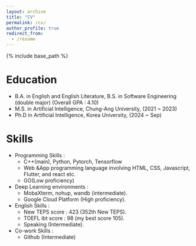 ```yaml
---
layout: archive
title: "CV"
permalink: /cv/
author_profile: true
redirect_from:
  - /resume
---
```


{% include base_path %}

Education
======
* B.A. in English and English Literature, B.S. in Software Engineering (double major) (Overall GPA : 4.10)
* M.S. in Artificial Intelligence, Chung-Ang University, (2021 ~ 2023)
* Ph.D in Artificial Intelligence, Korea University, (2024 ~ Sep)

<!-- Academic & Work experience
======
* ML Prediction model development for Child Abusing Provention 
  * Industry-University Cooperation project, Korea Social Security Information Service
  * 
  * Main Positions and Required Skills: Machine learning programming (sub) 

* Fake News Detection NLP Project (October 2022 ~ June 2023)
  * Industry-University Cooperation project, Korea Ceative content agency
  * Graph Neural Network modeling for efficient Fake News Detection Framework.
  * Main Positions and Required Skills: Deep learning programming (sub), and paper writing. 

* The next generation Text-Video-Retrieval Development (October 2022 ~ June 2023)
  * Industry-University Cooperation project 
  * Submission to ACMMM 2023 as the 1st author
  * Main Positions and Required Skills: main student researcher, project manager. 

* Summer Internship Program: KaKao operation. (June 2021 ~ September 2021) 
  * Employment-linked Internship program
  * Front-end Engineering
  * Required Skills: Reactive Web Programming - React, JavaScript.  
   -->
Skills
======
* Programming Skills : 
  * C++(main), Python, Pytorch, Tensorflow
  * Web &App programming language involving HTML, CSS, Javascript, Flutter, and react etc.
  * GO(Low proficiency)  
* Deep Learning environments : 
  * MobaXterm, nohup, wandb (intermediate). 
  * Google Cloud Platform (High proficiency).  
* English Skills : 
  * New TEPS score : 423 (352th New TEPS).
  * TOEFL ibt score : 98 (my best score 105).
  * Speaking (Intermediate). 
* Co-work Skills : 
  * Github (Intermediate) 



<!-- Publications
======
  <ul>{% for post in site.publications %}
    {% include archive-single-cv.html %}
  {% endfor %}</ul> -->
<!--  
Talks
======
  <ul>{% for post in site.talks %}
    {% include archive-single-talk-cv.html %}
  {% endfor %}</ul>
-->  

<!--
Service and leadership
======
* Currently signed in to 43 different slack teams
-->